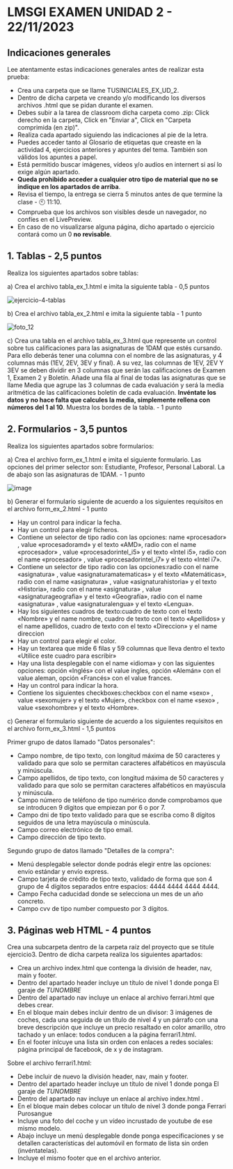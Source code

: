 # LMSGI EXAMEN UNIDAD 2 - 22/11/2023

## Indicaciones generales
Lee atentamente estas indicaciones generales antes de realizar esta prueba:
* Crea una carpeta que se llame TUSINICIALES_EX_UD_2.
* Dentro de dicha carpeta ve creando y/o modificando los diversos archivos .html que se pidan durante el examen.
* Debes subir a la tarea de classroom dicha carpeta como .zip: Click derecho en la carpeta, Click en "Enviar a", Click en "Carpeta comprimida (en zip)".
* Realiza cada apartado siguiendo las indicaciones al pie de la letra.
* Puedes acceder tanto al Glosario de etiquetas que creaste en la actividad 4, ejercicios anteriores y apuntes del tema. También son válidos los apuntes a papel.
* Está permitido buscar imágenes, vídeos y/o audios en internert si así lo exige algún apartado.
* <b>Queda prohibido acceder a cualquier otro tipo de material que no se indique en los apartados de arriba</b>.
* Revisa el tiempo, la entrega se cierra 5 minutos antes de que termine la clase - 🕙 11:10.
* Comprueba que los archivos son visibles desde un navegador, no confíes en el LivePreview.
* En caso de no visualizarse alguna página, dicho apartado o ejercicio contará como un 0 <b>no revisable</b>.

## **1. Tablas - 2,5 puntos**

Realiza los siguientes apartados sobre tablas:

a) Crea el archivo tabla_ex_1.html e imita la siguiente tabla - 0,5 puntos

![ejercicio-4-tablas](https://github.com/teacherandresf/examen_ud2/assets/145907219/0cec8535-30d0-47bf-b486-18ea3119b551)


b) Crea el archivo tabla_ex_2.html e imita la siguiente tabla - 1 punto

![foto_12](https://github.com/teacherandresf/examen_ud2/assets/145907219/acaa83c7-93fc-40df-9b6c-a8616ff8d44d)


c) Crea una tabla en el archivo tabla_ex_3.html que represente un control sobre tus calificaciones para las asignaturas de 1DAM que estés cursando. Para ello deberás tener una columna con el nombre de las asignaturas, y 4 columnas más (1EV, 2EV, 3EV y final). A su vez, las columnas de 1EV, 2EV Y 3EV se deben dividir en 3 columnas que serán las calificaciones de Examen 1, Examen 2 y Boletín. Añade una fila al final de todas las asignaturas que se llame Media que agrupe las 3 columnas de cada evaluación y será la media aritmética de las calificaciones boletín de cada evaluación. <b>Invéntate los datos y no hace falta que calcules la media, simplemente rellena con números del 1 al 10</b>. Muestra los bordes de la tabla. - 1 punto
  
## **2. Formularios - 3,5 puntos**

Realiza los siguientes apartados sobre formularios:

a) Crea el archivo form_ex_1.html e imita el siguiente formulario. Las opciones del primer selector son: Estudiante, Profesor, Personal Laboral. La de abajo son las asignaturas de 1DAM. - 1 punto

![image](https://github.com/teacherandresf/examen_ud2/assets/145907219/defb7f9e-f11c-483c-9f30-7501bd870429)


b) Generar el formulario siguiente de acuerdo a los siguientes requisitos en el archivo form_ex_2.html - 1 punto
* Hay un control para indicar la fecha.
* Hay un control para elegir ficheros.
* Contiene un selector de tipo radio con las opciones: name «procesador» , value «procesadoramd» y el texto «AMD», radio con el name «procesador» , value «procesadorintel_i5» y el texto «Intel i5», radio con el name «procesador» , value «procesadorintel_i7» y el texto «Intel i7».
* Contiene un selector de tipo radio con las opciones:radio con el name «asignatura» , value «asignaturamatematicas» y el texto «Matemáticas», radio con el name «asignatura» , value «asignaturahistoria» y el texto «Historia», radio con el name «asignatura» , value «asignaturageografia» y el texto «Geografía», radio con el name «asignatura» , value «asignaturalengua» y el texto «Lengua».
* Hay los siguientes cuadros de texto:cuadro de texto con el texto «Nombre» y el name nombre, cuadro de texto con el texto «Apellidos» y el name apellidos, cuadro de texto con el texto «Direccion» y el name direccion
* Hay un control para elegir el color.
* Hay un textarea que mide 6 filas y 59 columnas que lleva dentro el texto «Utilice este cuadro para escribir»
* Hay una lista desplegable con el name «idioma» y con las siguientes opciones: opción «Inglés» con el value ingles, opción «Alemán» con el value aleman, opción «Francés» con el value frances.
* Hay un control para indicar la hora.
* Contiene los siguientes checkboxes:checkbox con el name «sexo» , value «sexomujer» y el texto «Mujer», checkbox con el name «sexo» , value «sexohombre» y el texto «Hombre».

c) Generar el formulario siguiente de acuerdo a los siguientes requisitos en el archivo form_ex_3.html - 1,5 puntos

Primer grupo de datos llamado "Datos personales":
- Campo nombre, de tipo texto, con longitud máxima de 50 caracteres y validado para que solo se permitan caracteres alfabéticos en mayúscula y minúscula.
- Campo apellidos, de tipo texto, con longitud máxima de 50 caracteres y validado para que solo se permitan caracteres alfabéticos en mayúscula y minúscula.
- Campo número de teléfono de tipo numérico donde comprobamos que se introducen 9 dígitos que empiezan por 6 o por 7.
- Campo dni de tipo texto validado para que se escriba como 8 dígitos seguidos de una letra mayúscula o minúscula.
- Campo correo electrónico de tipo email.
- Campo dirección de tipo texto.

Segundo grupo de datos llamado "Detalles de la compra":
- Menú desplegable selector donde podrás elegir entre las opciones: envío estándar y envío express.
- Campo tarjeta de crédito de tipo texto, validado de forma que son 4 grupo de 4 dígitos separados entre espacios: 4444 4444 4444 4444.
- Campo Fecha caducidad donde se selecciona un mes de un año concreto.
- Campo cvv de tipo number compuesto por 3 dígitos.

## **3. Páginas web HTML - 4 puntos**

Crea una subcarpeta dentro de la carpeta raíz del proyecto que se titule ejercicio3. Dentro de dicha carpeta realiza los siguientes apartados:

* Crea un archivo index.html que contenga la división de header, nav, main y footer.
* Dentro del apartado header incluye un título de nivel 1 donde ponga El garaje de <i>TUNOMBRE</i>
* Dentro del apartado nav incluye un enlace al archivo ferrari.html que debes crear.
* En el bloque main debes incluir dentro de un divisor: 3 imágenes de coches, cada una seguida de un título de nivel 4 y un párrafo con una breve descripción que incluye un precio resaltado en color amarillo, otro tachado y un enlace: todos conducen a la página ferrari1.html.
* En el footer inlcuye una lista sin orden con enlaces a redes sociales: página principal de facebook, de x y de instagram.

Sobre el archivo ferrari1.html:
* Debe incluir de nuevo la división header, nav, main y footer.
* Dentro del apartado header incluye un título de nivel 1 donde ponga El garaje de <i>TUNOMBRE</i>
* Dentro del apartado nav incluye un enlace al archivo index.html .
* En el bloque main debes colocar un título de nivel 3 donde ponga Ferrari Purosangue
* Incluye una foto del coche y un vídeo incrustado de youtube de ese mismo modelo.
* Abajo incluye un menú desplegable donde ponga especificaciones y se detallen características del automóvil en formato de lista sin orden (invéntatelas).
* Incluye el mismo footer que en el archivo anterior.
